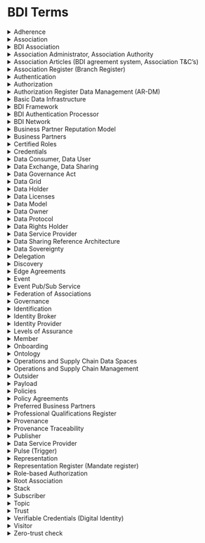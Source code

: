 # BDI Terms

<details>

<summary>Adherence</summary>

A BDI Adhering Party adheres to the BDI Terms of Use. A BDI Adhering Party MUST sign an Agreement with the BDI Association Administrator.\\

</details>

<details>

<summary>Association</summary>

Legal entity that serves as trust anchor for both federated trust/authentication and local onboarding.

See also the [DSSC definition](broken-reference) and the [iSHARE definition](broken-reference) of _association_.

</details>

<details>

<summary>BDI Association</summary>

A BDI Association is the “root Association” for its Members

</details>

<details>

<summary>Association Administrator, Association Authority</summary>

Functionary responsible for operating the services of a BDI Association

See also the[ DSSC definition](broken-reference) and the [iSHARE definition](broken-reference) of Association Administrator

</details>

<details>

<summary>Association Articles (BDI agreement system, Association T&#x26;C’s)</summary>



</details>

<details>

<summary>Association Register (Branch Register)</summary>



</details>

<details>

<summary>Authentication</summary>



</details>

<details>

<summary>Authorization</summary>



</details>

<details>

<summary>Authorization Register Data Management (AR-DM)</summary>



</details>

<details>

<summary>Basic Data Infrastructure</summary>



</details>

<details>

<summary>BDI Framework</summary>



</details>

<details>

<summary>BDI Authentication Processor</summary>



</details>

<details>

<summary>BDI Network</summary>



</details>

<details>

<summary>Business Partner Reputation Model</summary>



</details>

<details>

<summary>Business Partners</summary>



</details>

<details>

<summary>Certified Roles</summary>



</details>

<details>

<summary>Credentials</summary>



</details>

<details>

<summary>Data Consumer, Data User</summary>



</details>

<details>

<summary>Data Exchange, Data Sharing </summary>



</details>

<details>

<summary>Data Governance Act</summary>



</details>

<details>

<summary>Data Grid</summary>



</details>

<details>

<summary>Data Holder</summary>



</details>

<details>

<summary>Data Licenses</summary>



</details>

<details>

<summary>Data Model</summary>



</details>

<details>

<summary>Data Owner</summary>



</details>

<details>

<summary>Data Protocol</summary>



</details>

<details>

<summary>Data Rights Holder</summary>



</details>

<details>

<summary>Data Service Provider</summary>



</details>

<details>

<summary>Data Sharing Reference Architecture</summary>



</details>

<details>

<summary>Data Sovereignty</summary>



</details>

<details>

<summary>Delegation</summary>



</details>

<details>

<summary>Discovery</summary>



</details>

<details>

<summary>Edge Agreements</summary>



</details>

<details>

<summary>Event</summary>



</details>

<details>

<summary>Event Pub/Sub Service</summary>



</details>

<details>

<summary>Federation of Associations</summary>



</details>

<details>

<summary>Governance</summary>



</details>

<details>

<summary>Identification</summary>



</details>

<details>

<summary>Identity Broker</summary>



</details>

<details>

<summary>Identity Provider </summary>



</details>

<details>

<summary>Levels of Assurance</summary>



</details>

<details>

<summary>Member</summary>



</details>

<details>

<summary>Onboarding</summary>



</details>

<details>

<summary>Ontology</summary>



</details>

<details>

<summary>Operations and Supply Chain Data Spaces</summary>



</details>

<details>

<summary>Operations and Supply Chain Management</summary>



</details>

<details>

<summary>Outsider</summary>



</details>

<details>

<summary>Payload</summary>



</details>

<details>

<summary>Policies</summary>



</details>

<details>

<summary>Policy Agreements</summary>



</details>

<details>

<summary>Preferred Business Partners</summary>



</details>

<details>

<summary>Professional Qualifications Register</summary>



</details>

<details>

<summary>Provenance</summary>



</details>

<details>

<summary>Provenance Traceability</summary>



</details>

<details>

<summary>Publisher</summary>



</details>

<details>

<summary>Data Service Provider</summary>



</details>

<details>

<summary>Pulse (Trigger)</summary>



</details>

<details>

<summary>Representation</summary>



</details>

<details>

<summary>Representation Register (Mandate register)</summary>



</details>

<details>

<summary>Role-based Authorization</summary>



</details>

<details>

<summary>Root Association</summary>



</details>

<details>

<summary>Stack</summary>



</details>

<details>

<summary>Subscriber</summary>



</details>

<details>

<summary>Topic</summary>



</details>

<details>

<summary>Trust</summary>



</details>

<details>

<summary>Verifiable Credentials (Digital Identity)</summary>



</details>

<details>

<summary>Visitor</summary>



</details>

<details>

<summary>Zero-trust check</summary>



</details>
